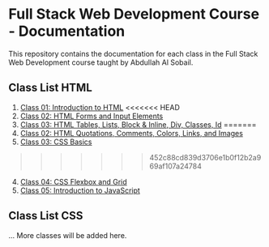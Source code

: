 # Full Stack Web Development Course - Documentation

This repository contains the documentation for each class in the Full Stack Web Development course taught by Abdullah Al Sobail.

## Class List HTML

1. [Class 01: Introduction to HTML](./HTML/Class01/Readme.md)
<<<<<<< HEAD
2. [Class 02: HTML Forms and Input Elements](./Class02/Readme.md)
3. [Class 03: HTML Tables, Lists, Block & Inline, Div, Classes, Id](./Class03/Class03.md)
=======
2. [Class 02: HTML Quotations, Comments, Colors, Links, and Images](./HTML/Class02/Readme.md)
3. [Class 03: CSS Basics](./Class03/README.md)
>>>>>>> 452c88cd839d3706e1b0f12b2a969af107a24784
4. [Class 04: CSS Flexbox and Grid](./Class04/README.md)
5. [Class 05: Introduction to JavaScript](./Class05/README.md)

## Class List CSS
... More classes will be added here.
